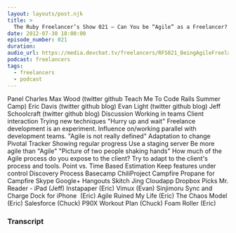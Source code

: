 ```yaml
---
layout: layouts/post.njk
title: >
  The Ruby Freelancer’s Show 021 – Can You be “Agile” as a Freelancer?
date: 2012-07-30 18:00:00
episode_number: 021
duration:
audio_url: https://media.devchat.tv/freelancers/RFS021_BeingAgileFreelancer.mp3
podcast: freelancers
tags:
  - freelancers
  - podcast
---
```


Panel Charles Max Wood (twitter&nbsp;github&nbsp;Teach Me To Code&nbsp;Rails Summer Camp) Eric Davis (twitter&nbsp;github&nbsp;blog) Evan Light (twitter&nbsp;github&nbsp;blog) Jeff Schoolcraft (twitter&nbsp;github&nbsp;blog) Discussion Working in teams Client interaction Trying new techniques "Hurry up and wait" Freelance development is an experiment. Influence on/working parallel with development teams. "Agile is not really defined" Adaptation to change Pivotal Tracker Showing regular progress Use a staging server Be more agile than "Agile" "Picture of two people shaking hands" How much of the Agile process do you expose to the client? Try to adapt to the client's process and tools. Point vs. Time Based Estimation Keep features under control Discovery Process Basecamp ChiliProject Campfire Propane for Campfire Skype Google+ Hangouts Skitch Jing Cloudapp Dropbox Picks Mr. Reader - iPad (Jeff) Instapaper (Eric) Vimux (Evan) Sinjimoru Sync and Charge Dock for iPhone &nbsp;(Eric) Agile Ruined My Life (Eric) The Chaos Model (Eric) Salesforce (Chuck) P90X Workout Plan (Chuck) Foam Roller (Eric)

### Transcript
